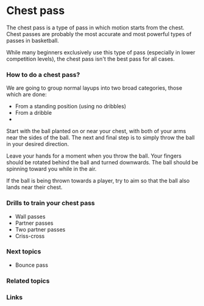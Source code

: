 
# Chest pass
The chest pass is a type of pass in which motion starts from the chest. Chest passes are probably the most accurate and most powerful types of passes in basketball. 

While many beginners exclusively use this type of pass (especially in lower competition levels), the chest pass isn't the best pass for all cases.

### How to do a chest pass?
We are going to group normal layups into two broad categories, those which are done:

 - From a standing position (using no dribbles)
 - From a dribble
 - 
Start with the ball planted on or near your chest, with both of your arms near the sides of the ball. The next and final step is to simply throw the ball in your desired direction. 

Leave your hands for a moment when you throw the ball. Your fingers should be rotated behind the ball and turned downwards. The ball should be spinning toward you while in the air.

If the ball is being thrown towards a player, try to aim so that the ball also lands near their chest.


### Drills to train your chest pass
- Wall passes
- Partner passes
- Two partner passes
- Criss-cross

### Next topics
- Bounce pass
### Related topics

### Links
<!--stackedit_data:
eyJoaXN0b3J5IjpbMjA3OTk4ODc1N119
-->